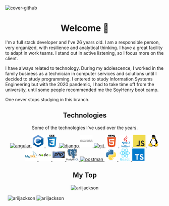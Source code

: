 
![cover-github](https://user-images.githubusercontent.com/57148181/205745861-7bad0f00-9ed5-4f5c-8c40-ce2af3940551.png)

### <h1 align="center"> Welcome 👋 </h1>
I'm a full stack developer and I've 26 years old. I am a responsible person, very organized, with resilience and analytical thinking. I have a great facility to adapt in work teams. I stand out in active listening, so I focus more on the client.

I have always related to technology. During my adolescence, I worked in the family business as a technician in computer services and solutions until I decided to study programming. I entered to study Information Systems Engineering but with the 2020 pandemic, I had to take time off from the university, until some people recommended me the SoyHenry boot camp. 

One never stops studying in this branch.

## <h2 align="center"> Technologies </h2>
<p align="center">Some of the technologies I've used over the years.</p>
<!--
<p>
  <img height="30" width="30" src="https://upload.vectorlogo.zone/logos/javascript/images/239ec8a4-163e-4792-83b6-3f6d96911757.svg" /> &nbsp
  <img height="30" width="30" src="https://www.vectorlogo.zone/logos/java/java-icon.svg" /> &nbsp
  <img height="30" width="30" src="https://www.vectorlogo.zone/logos/php/php-icon.svg" /> &nbsp
  <img height="30" width="30" src="https://www.vectorlogo.zone/logos/python/python-icon.svg" /> &nbsp
  <img height="30" width="30" src="https://img.icons8.com/color/48/null/c-programming.png" /> &nbsp
  <img height="30" width="30" src="https://www.vectorlogo.zone/logos/angular/angular-icon.svg" /> &nbsp
  <img height="30" width="30" src="https://www.vectorlogo.zone/logos/djangoproject/djangoproject-icon.svg" /> &nbsp
  <img height="30" width="30" src="https://www.vectorlogo.zone/logos/w3_html5/w3_html5-icon.svg" /> &nbsp
  <img height="30" width="30" src="https://www.vectorlogo.zone/logos/w3_css/w3_css-icon.svg" /> 
  <img height="30" width="30" src="https://www.vectorlogo.zone/logos/nodejs/nodejs-icon.svg" /> &nbsp
</p>
-->

<p align="center"> 
  <a href="https://angular.io" target="_blank" rel="noreferrer"> 
    <img src="https://angular.io/assets/images/logos/angular/angular.svg" alt="angular" width="40" height="40"/> 
  </a> 
  <a href="https://www.cprogramming.com/" target="_blank" rel="noreferrer"> 
    <img src="https://raw.githubusercontent.com/devicons/devicon/master/icons/c/c-original.svg" alt="c" width="40" height="40"/> 
  </a> 
  <a href="https://www.w3schools.com/css/" target="_blank" rel="noreferrer"> 
    <img src="https://raw.githubusercontent.com/devicons/devicon/master/icons/css3/css3-original-wordmark.svg" alt="css3" width="40" height="40"/> 
  </a> 
  <a href="https://www.djangoproject.com/" target="_blank" rel="noreferrer"> 
    <img src="https://cdn.worldvectorlogo.com/logos/django.svg" alt="django" width="40" height="40"/> 
  </a> 
  <a href="https://expressjs.com" target="_blank" rel="noreferrer"> 
    <img src="https://raw.githubusercontent.com/devicons/devicon/master/icons/express/express-original-wordmark.svg" alt="express" width="40" height="40"/> 
  </a> 
  <a href="https://git-scm.com/" target="_blank" rel="noreferrer"> 
    <img src="https://www.vectorlogo.zone/logos/git-scm/git-scm-icon.svg" alt="git" width="40" height="40"/> 
  </a>    
  <a href="https://www.w3.org/html/" target="_blank" rel="noreferrer"> 
    <img src="https://raw.githubusercontent.com/devicons/devicon/master/icons/html5/html5-original-wordmark.svg" alt="html5" width="40" height="40"/> 
  </a> 
  <a href="https://www.java.com" target="_blank" rel="noreferrer"> 
    <img src="https://raw.githubusercontent.com/devicons/devicon/master/icons/java/java-original.svg" alt="java" width="40" height="40"/> 
  </a> 
  <a href="https://developer.mozilla.org/en-US/docs/Web/JavaScript" target="_blank" rel="noreferrer"> 
    <img src="https://raw.githubusercontent.com/devicons/devicon/master/icons/javascript/javascript-original.svg" alt="javascript" width="40" height="40"/>
  </a> 
  <a href="https://www.linux.org/" target="_blank" rel="noreferrer"> 
    <img src="https://raw.githubusercontent.com/devicons/devicon/master/icons/linux/linux-original.svg" alt="linux" width="40" height="40"/> 
  </a> 
  <a href="https://www.mysql.com/" target="_blank" rel="noreferrer"> 
    <img src="https://raw.githubusercontent.com/devicons/devicon/master/icons/mysql/mysql-original-wordmark.svg" alt="mysql" width="40" height="40"/> 
  </a> 
  <a href="https://nodejs.org" target="_blank" rel="noreferrer"> 
    <img src="https://raw.githubusercontent.com/devicons/devicon/master/icons/nodejs/nodejs-original-wordmark.svg" alt="nodejs" width="40" height="40"/> 
  </a> 
  <a href="https://www.php.net" target="_blank" rel="noreferrer"> 
    <img src="https://raw.githubusercontent.com/devicons/devicon/master/icons/php/php-original.svg" alt="php" width="40" height="40"/> 
  </a> 
  <a href="https://www.postgresql.org" target="_blank" rel="noreferrer"> 
    <img src="https://raw.githubusercontent.com/devicons/devicon/master/icons/postgresql/postgresql-original-wordmark.svg" alt="postgresql" width="40" height="40"/> 
  </a> 
  <a href="https://postman.com" target="_blank" rel="noreferrer"> 
    <img src="https://www.vectorlogo.zone/logos/getpostman/getpostman-icon.svg" alt="postman" width="40" height="40"/> 
  </a> 
  <a href="https://www.python.org" target="_blank" rel="noreferrer"> 
    <img src="https://raw.githubusercontent.com/devicons/devicon/master/icons/python/python-original.svg" alt="python" width="40" height="40"/> 
  </a> 
  <a href="https://reactjs.org/" target="_blank" rel="noreferrer"> 
    <img src="https://raw.githubusercontent.com/devicons/devicon/master/icons/react/react-original-wordmark.svg" alt="react" width="40" height="40"/>    
  </a> 
  <a href="https://www.typescriptlang.org/" target="_blank" rel="noreferrer"> 
    <img src="https://raw.githubusercontent.com/devicons/devicon/master/icons/typescript/typescript-original.svg" alt="typescript" width="40" height="40"/> 
  </a>
</p>

## <h2 align="center"> My Top </h2>
<p align="center">
  <img align="center" src="https://github-readme-stats.vercel.app/api/top-langs?username=ariijackson&show_icons=true&locale=en&layout=compact" alt="ariijackson" />
</p>

<p>&nbsp;
<img width="400" align="center" src="https://github-readme-stats.vercel.app/api?username=ariijackson&show_icons=true&locale=en" alt="ariijackson" />
<img width="400" align="center" src="https://github-readme-streak-stats.herokuapp.com/?user=ariijackson&" alt="ariijackson" /></p>
